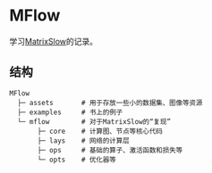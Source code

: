# MFlow

学习[MatrixSlow](https://github.com/zc911/MatrixSlow)的记录。

## 结构

```
MFlow
  ├─ assets       # 用于存放一些小的数据集、图像等资源
  ├─ examples     # 书上的例子
  └─ mflow        # 对于MatrixSlow的“复现”
       ├─ core    # 计算图、节点等核心代码
       ├─ lays    # 网络的计算层
       ├─ ops     # 基础的算子、激活函数和损失等
       └─ opts    # 优化器等
```

